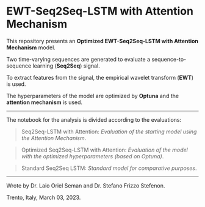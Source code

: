 # EWT-Seq2Seq-LSTM with Attention Mechanism

This repository presents an **Optimized EWT-Seq2Seq-LSTM with Attention Mechanism** model.

Two time-varying sequences are generated to evaluate a sequence-to-sequence learning (**Seq2Seq**) signal.

To extract features from the signal, the empirical wavelet transform (**EWT**) is used.

The hyperparameters of the model are optimized by **Optuna** and the **attention mechanism** is used.

---

The notebook for the analysis is divided according to the evaluations:

> Seq2Seq-LSTM with Attention: _Evaluation of the starting model using the Attention Mechanism_.

> Optimized Seq2Seq-LSTM with Attention: _Evaluation of the model with the optimized hyperparameters (based on Optuna)_.

> Standard Seq2Seq LSTM: _Standard model for comparative purposes_.

---

Wrote by Dr. Laio Oriel Seman and Dr. Stefano Frizzo Stefenon.

Trento, Italy, March 03, 2023.
